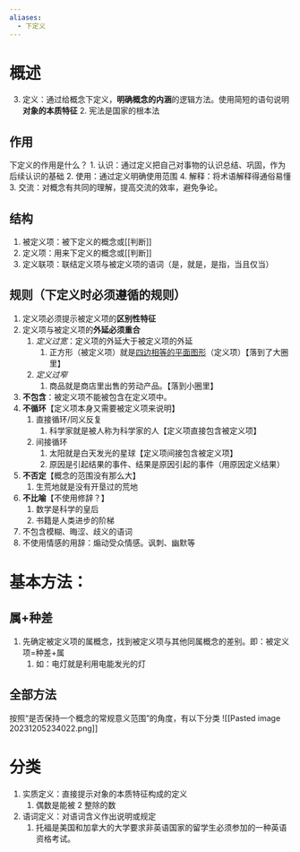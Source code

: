 ```yaml
---
aliases:
  - 下定义
---
```

# 概述
3. 定义：通过给概念下定义，**明确概念的内涵**的逻辑方法。使用简短的语句说明**对象的本质特征**
	2. 宪法是国家的根本法
## 作用
下定义的作用是什么？
	1. 认识：通过定义把自己对事物的认识总结、巩固，作为后续认识的基础
	2. 使用：通过定义明确使用范围
	4. 解释：将术语解释得通俗易懂
	3. 交流：对概念有共同的理解，提高交流的效率，避免争论。
## 结构
1. 被定义项：被下定义的概念或[[判断]] 
2. 定义项：用来下定义的概念或[[判断]] 
3. 定义联项：联结定义项与被定义项的语词（是，就是，是指，当且仅当）

## 规则（下定义时必须遵循的规则）
1. 定义项必须提示被定义项的**区别性特征** 
2. 定义项与被定义项的**外延必须重合** 
	1. *定义过宽*：定义项的外延大于被定义项的外延
		1. 正方形（被定义项）就是<u>四边相等的平面图形</u>（定义项）【落到了大圈里】
	2. *定义过窄* 
		1. 商品就是商店里出售的劳动产品。【落到小圈里】
3. **不包含**：被定义项不能被包含在定义项中。
4. **不循环**【定义项本身又需要被定义项来说明】
	1. 直接循环/同义反复
		1. 科学家就是被人称为科学家的人【定义项直接包含被定义项】
	2. 间接循环
		1. 太阳就是白天发光的星球【定义项间接包含被定义项】
		2. 原因是引起结果的事件、结果是原因引起的事件（用原因定义结果）
5. **不否定**【概念的范围没有那么大】
	1. 生荒地就是没有开垦过的荒地
6. **不比喻**【不使用修辞？】
	1. 数学是科学的皇后
	2. 书籍是人类进步的阶梯
7. 不包含模糊、晦涩、歧义的语词
8. 不使用情感的用辞：煽动受众情感。讽刺、幽默等

# 基本方法：
## 属+种差
1. 先确定被定义项的属概念，找到被定义项与其他同属概念的差别。即：被定义项=种差+属
	1. 如：电灯就是利用电能发光的灯
## 全部方法
按照“是否保持一个概念的常规意义范围”的角度，有以下分类
![[Pasted image 20231205234022.png]]
# 分类
1. 实质定义：直接提示对象的本质特征构成的定义
	1. 偶数是能被 2 整除的数
2. 语词定义：对语词含义作出说明或规定
	1. 托福是美国和加拿大的大学要求非英语国家的留学生必须参加的一种英语资格考试。
